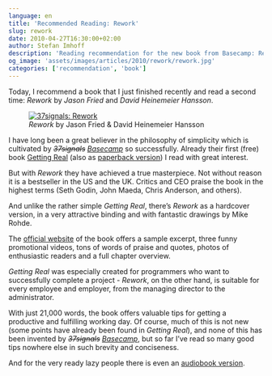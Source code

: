 ```yaml
---
language: en
title: 'Recommended Reading: Rework'
slug: rework
date: 2010-04-27T16:30:00+02:00
author: Stefan Imhoff
description: 'Reading recommendation for the new book from Basecamp: Rework. A short, well-illustrated book on product development and how to run a company that has not been wrongly put on the bestseller list for a long time and has been praised to the highest standards.'
og_image: 'assets/images/articles/2010/rework/rework.jpg'
categories: ['recommendation', 'book']
---
```


Today, I recommend a book that I just finished recently and read a second time: <cite>Rework</cite> by _Jason Fried_ and _David Heinemeier Hansson_.

<figure class="image-figure image-figure-border">
  <a href="http://www.amazon.de/gp/product/0307463745?ie=UTF8&amp;tag=kogakurede-21&amp;linkCode=as2&amp;camp=1638&amp;creative=19454&amp;creativeASIN=0307463745">
    <img src="/assets/images/articles/2010/rework/rework.jpg" alt="37signals: Rework">
  </a>
  <figcaption>
  <cite>Rework</cite> by Jason Fried & David Heinemeier Hansson
  </figcaption>
</figure>

I have long been a great believer in the philosophy of simplicity which is cultivated by <cite><del>37signals</del> <ins>Basecamp</ins></cite> so successfully. Already their first (free) book [Getting Real](https://basecamp.com/books/getting-real) (also as [paperback version](http://www.amazon.de/gp/product/0578012812?ie=UTF8&tag=kogakurede-21&linkCode=as2&camp=1638&creative=19454&creativeASIN=0578012812)) I read with great interest.

But with <cite>Rework</cite> they have achieved a true masterpiece. Not without reason it is a bestseller in the US and the UK. Critics and CEO praise the book in the highest terms (Seth Godin, John Maeda, Chris Anderson, and others).

And unlike the rather simple <cite>Getting Real</cite>, there’s <cite>Rework</cite> as a hardcover version, in a very attractive binding and with fantastic drawings by Mike Rohde.

The [official website](https://basecamp.com/books/rework) of the book offers a sample excerpt, three funny promotional videos, tons of words of praise and quotes, photos of enthusiastic readers and a full chapter overview.

<cite>Getting Real</cite> was especially created for programmers who want to successfully complete a project - <cite>Rework</cite>, on the other hand, is suitable for every employee and employer, from the managing director to the administrator.

With just 21,000 words, the book offers valuable tips for getting a productive and fulfilling working day. Of course, much of this is not new (some points have already been found in <cite>Getting Real</cite>), and none of this has been invented by <cite><del>37signals</del> <ins>Basecamp</ins></cite>, but so far I’ve read so many good tips nowhere else in such brevity and conciseness.

And for the very ready lazy people there is even an [audiobook version](http://www.amazon.de/gp/product/0307704513?ie=UTF8&tag=stefanimhoffde-21&linkCode=as2&camp=1638&creative=19454&creativeASIN=0307704513).
